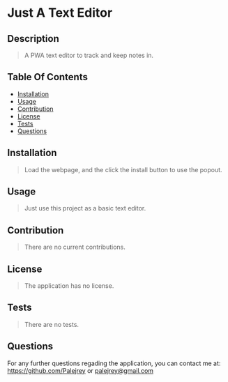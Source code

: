 # Just A Text Editor 

 ## Description 
 > A PWA text editor to track and keep notes in. 
 ## Table Of Contents 
 - [Installation](#Installation) 
 - [Usage](#Usage) 
 - [Contribution](#Contribution) 
 - [License](#License) 
 - [Tests](#) 
 - [Questions](#Questions) 
## Installation 
 > Load the webpage, and the click the install button to use the popout. 
 ## Usage 
 > Just use this project as a basic text editor. 
 ## Contribution 
 > There are no current contributions. 
## License 
 > The application has no license. 
 ## Tests 
 > There are no tests. 
 ## Questions 
For any further questions regading the application,  you can contact me at: https://github.com/Palejrey or palejrey@gmail.com